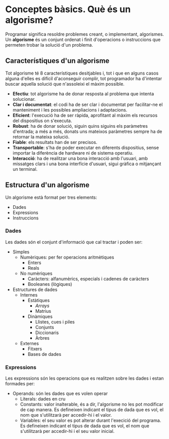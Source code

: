 # Conceptes bàsics. Què és un algorisme?
Programar significa resoldre problemes creant, o implementant, algorismes. Un **algorisme** és un conjunt ordenat i finit d'operacions o instruccions que permeten trobar la solució d'un problema.

## Característiques d'un algorisme
Tot algorisme té 8 característiques desitjables i, tot i que en alguns casos alguna d'elles es difícil d'aconseguir complir, tot programador ha d'intentar buscar aquella solució que n'assoleixi el màxim possible.

* **Efectiu**: tot algorisme ha de donar resposta al problema que intenta solucionar.
* **Clar i documentat**: el codi ha de ser clar i documentat per facilitar-ne el manteniment i les possibles ampliacions i adaptacions.
* **Eficient**: l'execució ha de ser ràpida, aprofitant al màxim els recursos del dispositius on s'executa.
* **Robust**: ha de donar solució, siguin quins siguins els paràmetres d'entrada; a més a més, donats uns mateixos paràmetres sempre ha de retornar la mateixa solució.
* **Fiable**: els resultats han de ser precisos.
* **Transportable**: s'ha de poder executar en diferents dispositius, sense importar la diferència de hardware ni de sistema operatiu.
* **Interacció**: ha de realitzar una bona interacció amb l'usuari, amb missatges clars i una bona interfície d'usuari, sigui gràfica o mitjançant un terminal.

## Estructura d'un algorisme
Un algorisme està format per tres elements:
* Dades
* Expressions
* Instruccions

### Dades
Les dades són el conjunt d'informació que cal tractar i poden ser:
* Simples
  * Numèriques: per fer operacions aritmètiques
    * Enters
    * Reals
  * No numèriques
    * Caràcters: alfanumèrics, especials i cadenes de caràcters
    * Booleanes (lògiques)
* Estructures de dades
  * Internes
    * Estàtiques
      * *Arrays*
      * Matrius
    * Dinàmiques
      * Llistes, cues i piles
      * Conjunts
      * Diccionaris
      * Àrbres
  * Externes
    * Fitxers
    * Bases de dades

### Expressions
Les expressions són les operacions que es realitzen sobre les dades i estan formades per:
* Operands: són les dades que es volen operar
  * Literals: dades en cru
  * Constants: valor inalterable, és a dir, l'algorisme no les pot modificar de cap manera. Es defineixen indicant el tipus de dada que es vol, el nom que s'utilitzarà per accedir-hi i el valor.
  * Variables: el seu valor es pot alterar durant l'execició del programa. Es defineixen indicant el tipus de dada que es vol, el nom que s'utilitzarà per accedir-hi i el seu valor inicial.